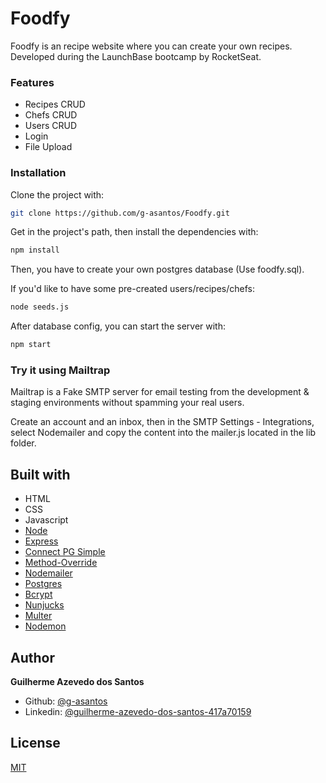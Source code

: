 # Foodfy

Foodfy is an recipe website where you can create your own recipes. 
Developed during the LaunchBase bootcamp by RocketSeat.



### Features

* Recipes CRUD
* Chefs CRUD
* Users CRUD
* Login
* File Upload



### Installation


Clone the project with:

```sh
git clone https://github.com/g-asantos/Foodfy.git
```

Get in the project's path, then install the dependencies with:

```sh
npm install
```

Then, you have to create your own postgres database (Use foodfy.sql).


If you'd like to have some pre-created users/recipes/chefs:

```sh
node seeds.js
```

After database config, you can start the server with:

```sh
npm start
```


### Try it using Mailtrap

Mailtrap is a Fake SMTP server for email testing from the development & staging environments without spamming your real users.

Create an account and an inbox, then in the SMTP Settings - Integrations, select Nodemailer and copy the content into the mailer.js located in the lib folder.



## Built with

- HTML
- CSS
- Javascript
- [Node](https://nodejs.org/en/)
- [Express](https://expressjs.com/pt-br/)
- [Connect PG Simple](https://www.npmjs.com/package/connect-pg-simple)
- [Method-Override](https://www.npmjs.com/package/method-override)
- [Nodemailer](https://nodemailer.com/)
- [Postgres](https://www.postgresql.org/)
- [Bcrypt](https://www.npmjs.com/package/bcryptjs/)
- [Nunjucks](https://mozilla.github.io/nunjucks/)
- [Multer](https://github.com/expressjs/multer/)
- [Nodemon](https://nodemon.io/)



## Author

  **Guilherme Azevedo dos Santos**

* Github: [@g-asantos](https://github.com/g-asantos)
* Linkedin: [@guilherme-azevedo-dos-santos-417a70159](https://www.linkedin.com/in/guilherme-azevedo-dos-santos-417a70159/)

## License

[MIT](https://choosealicense.com/licenses/mit/)
